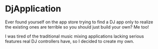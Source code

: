 # DjApplication
Ever found yourself on the app store trying to find a DJ app only to realize the existing ones are terrible so you 
should just build your own? Me too! 

I was tired of the traditional music mixing applications lacking serious features real DJ controllers have, so I decided to 
create my own. 


